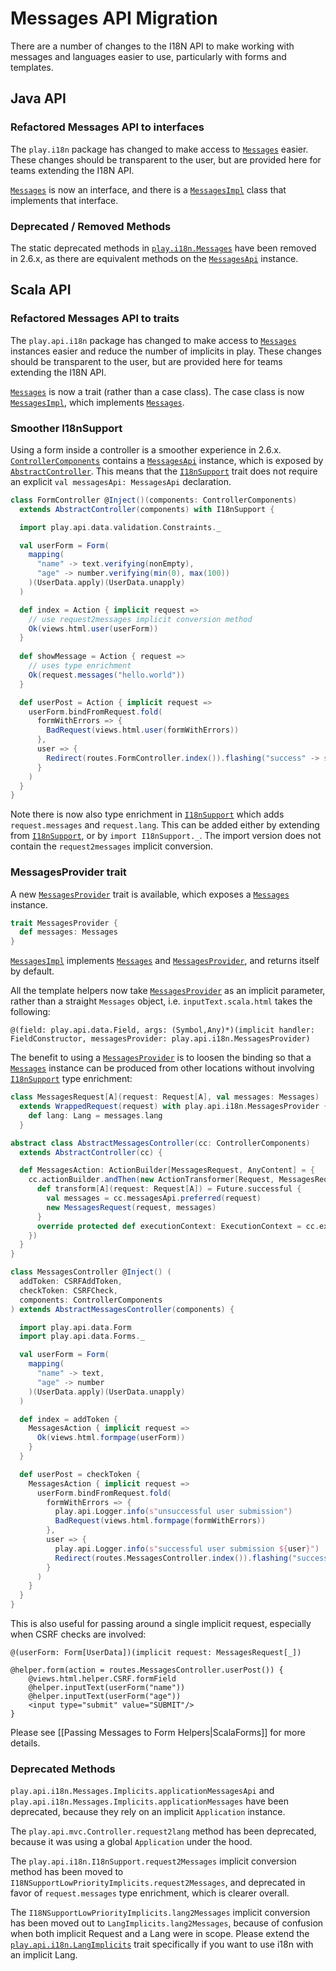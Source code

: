 # Messages API Migration

There are a number of changes to the I18N API to make working with messages and languages easier to use, particularly with forms and templates.

## Java API

### Refactored Messages API to interfaces

The `play.i18n` package has changed to make access to [`Messages`](api/java/play/i18n/Messages.html) easier.  These changes should be transparent to the user, but are provided here for teams extending the I18N API.

[`Messages`](api/java/play/i18n/Messages.html) is now an interface, and there is a [`MessagesImpl`](api/java/play/i18n/MessagesImpl.html) class that implements that interface.

### Deprecated / Removed Methods

The static deprecated methods in [`play.i18n.Messages`](api/java/play/i18n/Messages.html) have been removed in 2.6.x, as there are equivalent methods on the [`MessagesApi`](api/java/play/i18n/MessagesApi.html) instance.

## Scala API

### Refactored Messages API to traits

 The `play.api.i18n` package has changed to make access to [`Messages`](api/scala/play/api/i18n/Messages.html) instances easier and reduce the number of implicits in play.  These changes should be transparent to the user, but are provided here for teams extending the I18N API.

[`Messages`](api/scala/play/api/i18n/Messages.html) is now a trait (rather than a case class).  The case class is now [`MessagesImpl`](api/scala/play/api/i18n/MessagesImpl.html), which implements [`Messages`](api/scala/play/api/i18n/Messages.html).

### Smoother I18nSupport

Using a form inside a controller is a smoother experience in 2.6.x.   [`ControllerComponents`](api/scala/play/api/mvc/ControllerComponents.html) contains a [`MessagesApi`](api/scala/play/api/i18n/MessagesApi.html) instance, which is exposed by [`AbstractController`](api/scala/play/api/mvc/AbstractController.html).  This means that the [`I18nSupport`](api/scala/play/api/i18n/I18nSupport.html) trait does not require an explicit `val messagesApi: MessagesApi` declaration.

```scala
class FormController @Inject()(components: ControllerComponents)
  extends AbstractController(components) with I18nSupport {

  import play.api.data.validation.Constraints._

  val userForm = Form(
    mapping(
      "name" -> text.verifying(nonEmpty),
      "age" -> number.verifying(min(0), max(100))
    )(UserData.apply)(UserData.unapply)
  )

  def index = Action { implicit request =>    
    // use request2messages implicit conversion method
    Ok(views.html.user(userForm))
  }
  
  def showMessage = Action { request =>
    // uses type enrichment 
    Ok(request.messages("hello.world"))
  }

  def userPost = Action { implicit request =>
    userForm.bindFromRequest.fold(
      formWithErrors => {
        BadRequest(views.html.user(formWithErrors))
      },
      user => {
        Redirect(routes.FormController.index()).flashing("success" -> s"User is ${user}!")
      }
    )
  }
}
```

Note there is now also type enrichment in [`I18nSupport`](api/scala/play/api/i18n/I18nSupport.html) which adds `request.messages` and `request.lang`.  This can be added either by extending from [`I18nSupport`](api/scala/play/api/i18n/I18nSupport.html), or by `import I18nSupport._`.  The import version does not contain the `request2messages` implicit conversion.
 
### MessagesProvider trait
 
A new [`MessagesProvider`](api/scala/play/api/i18n/MessagesProvider.html) trait is available, which exposes a [`Messages`](api/scala/play/api/i18n/Messages.html) instance.

```scala
trait MessagesProvider {
  def messages: Messages
}
```

[`MessagesImpl`](api/scala/play/api/i18n/MessagesImpl.html) implements [`Messages`](api/scala/play/api/i18n/Messages.html) and [`MessagesProvider`](api/scala/play/api/i18n/MessagesProvider.html), and returns itself by default.

All the template helpers now take [`MessagesProvider`](api/scala/play/api/i18n/MessagesProvider.html) as an implicit parameter, rather than a straight `Messages` object, i.e. `inputText.scala.html` takes the following:

```twirl
@(field: play.api.data.Field, args: (Symbol,Any)*)(implicit handler: FieldConstructor, messagesProvider: play.api.i18n.MessagesProvider)
```
 
The benefit to using a [`MessagesProvider`](api/scala/play/api/i18n/MessagesProvider.html) is to loosen the binding so that a [`Messages`](api/scala/play/api/i18n/Messages.html) instance can be produced from other locations without involving [`I18nSupport`](api/scala/play/api/i18n/I18nSupport.html) type enrichment:

```scala
class MessagesRequest[A](request: Request[A], val messages: Messages)
  extends WrappedRequest(request) with play.api.i18n.MessagesProvider {
    def lang: Lang = messages.lang
  }

abstract class AbstractMessagesController(cc: ControllerComponents)
  extends AbstractController(cc) {

  def MessagesAction: ActionBuilder[MessagesRequest, AnyContent] = {
    cc.actionBuilder.andThen(new ActionTransformer[Request, MessagesRequest] {
      def transform[A](request: Request[A]) = Future.successful {
        val messages = cc.messagesApi.preferred(request)
        new MessagesRequest(request, messages)
      }
      override protected def executionContext: ExecutionContext = cc.executionContext
    })
  }
}

class MessagesController @Inject() (
  addToken: CSRFAddToken,
  checkToken: CSRFCheck,
  components: ControllerComponents
) extends AbstractMessagesController(components) {

  import play.api.data.Form
  import play.api.data.Forms._

  val userForm = Form(
    mapping(
      "name" -> text,
      "age" -> number
    )(UserData.apply)(UserData.unapply)
  )

  def index = addToken {
    MessagesAction { implicit request =>
      Ok(views.html.formpage(userForm))
    }
  }

  def userPost = checkToken {
    MessagesAction { implicit request =>
      userForm.bindFromRequest.fold(
        formWithErrors => {
          play.api.Logger.info(s"unsuccessful user submission")
          BadRequest(views.html.formpage(formWithErrors))
        },
        user => {
          play.api.Logger.info(s"successful user submission ${user}")
          Redirect(routes.MessagesController.index()).flashing("success" -> s"User is ${user}!")
        }
      )
    }
  }
}
```

This is also useful for passing around a single implicit request, especially when CSRF checks are involved:

```twirl
@(userForm: Form[UserData])(implicit request: MessagesRequest[_])

@helper.form(action = routes.MessagesController.userPost()) {
    @views.html.helper.CSRF.formField
    @helper.inputText(userForm("name"))
    @helper.inputText(userForm("age"))
    <input type="submit" value="SUBMIT"/>
}
```

Please see [[Passing Messages to Form Helpers|ScalaForms]] for more details.

### Deprecated Methods

`play.api.i18n.Messages.Implicits.applicationMessagesApi` and `play.api.i18n.Messages.Implicits.applicationMessages` have been deprecated, because they rely on an implicit `Application` instance.

The `play.api.mvc.Controller.request2lang` method has been deprecated, because it was using a global `Application` under the hood.

The `play.api.i18n.I18nSupport.request2Messages` implicit conversion method has been moved to `I18NSupportLowPriorityImplicits.request2Messages`, and deprecated in favor of `request.messages` type enrichment, which is clearer overall.

The `I18NSupportLowPriorityImplicits.lang2Messages` implicit conversion has been moved out to `LangImplicits.lang2Messages`, because of confusion when both implicit Request and a Lang were in scope. Please extend the [`play.api.i18n.LangImplicits`](api/scala/play/api/i18n/LangImplicits.html) trait specifically if you want to use i18n with an implicit Lang.
